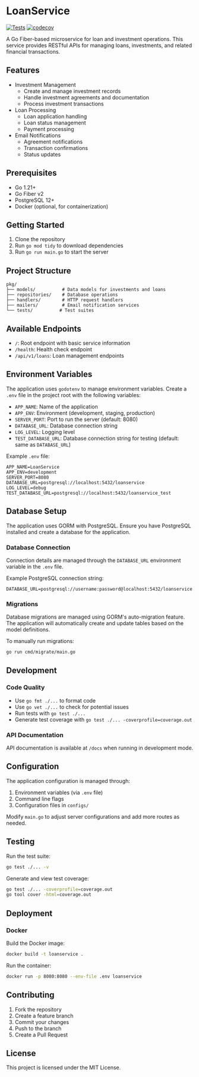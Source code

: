 # LoanService

[![Tests](https://github.com/gilangmahardhika/LoanService/actions/workflows/go-tests.yml/badge.svg)](https://github.com/gilangmahardhika/LoanService/actions/workflows/go-tests.yml)
[![codecov](https://codecov.io/gh/gilangmahardhika/LoanService/graph/badge.svg?token=MRVH02QJU3)](https://codecov.io/gh/gilangmahardhika/LoanService)

A Go Fiber-based microservice for loan and investment operations. This service provides RESTful APIs for managing loans, investments, and related financial transactions.

## Features

- Investment Management
  - Create and manage investment records
  - Handle investment agreements and documentation
  - Process investment transactions
- Loan Processing
  - Loan application handling
  - Loan status management
  - Payment processing
- Email Notifications
  - Agreement notifications
  - Transaction confirmations
  - Status updates

## Prerequisites

- Go 1.21+
- Go Fiber v2
- PostgreSQL 12+
- Docker (optional, for containerization)

## Getting Started

1. Clone the repository
2. Run `go mod tidy` to download dependencies
3. Run `go run main.go` to start the server

## Project Structure

```
pkg/
├── models/          # Data models for investments and loans
├── repositories/    # Database operations
├── handlers/        # HTTP request handlers
├── mailers/         # Email notification services
└── tests/          # Test suites
```

## Available Endpoints

- `/`: Root endpoint with basic service information
- `/health`: Health check endpoint
- `/api/v1/loans`: Loan management endpoints

## Environment Variables

The application uses `godotenv` to manage environment variables. Create a `.env` file in the project root with the following variables:

- `APP_NAME`: Name of the application
- `APP_ENV`: Environment (development, staging, production)
- `SERVER_PORT`: Port to run the server (default: 8080)
- `DATABASE_URL`: Database connection string
- `LOG_LEVEL`: Logging level
- `TEST_DATABASE_URL`: Database connection string for testing (default: same as `DATABASE_URL`)

Example `.env` file:
```
APP_NAME=LoanService
APP_ENV=development
SERVER_PORT=8080
DATABASE_URL=postgresql://localhost:5432/loanservice
LOG_LEVEL=debug
TEST_DATABASE_URL=postgresql://localhost:5432/loanservice_test
```

## Database Setup

The application uses GORM with PostgreSQL. Ensure you have PostgreSQL installed and create a database for the application.

### Database Connection

Connection details are managed through the `DATABASE_URL` environment variable in the `.env` file. 

Example PostgreSQL connection string:
```
DATABASE_URL=postgresql://username:password@localhost:5432/loanservice
```

### Migrations

Database migrations are managed using GORM's auto-migration feature. The application will automatically create and update tables based on the model definitions.

To manually run migrations:
```bash
go run cmd/migrate/main.go
```

## Development

### Code Quality

- Use `go fmt ./...` to format code
- Use `go vet ./...` to check for potential issues
- Run tests with `go test ./...`
- Generate test coverage with `go test ./... -coverprofile=coverage.out`

### API Documentation

API documentation is available at `/docs` when running in development mode.

## Configuration

The application configuration is managed through:

1. Environment variables (via `.env` file)
2. Command line flags
3. Configuration files in `configs/`

Modify `main.go` to adjust server configurations and add more routes as needed.

## Testing

Run the test suite:
```bash
go test ./... -v
```

Generate and view test coverage:
```bash
go test ./... -coverprofile=coverage.out
go tool cover -html=coverage.out
```

## Deployment

### Docker

Build the Docker image:
```bash
docker build -t loanservice .
```

Run the container:
```bash
docker run -p 8080:8080 --env-file .env loanservice
```

## Contributing

1. Fork the repository
2. Create a feature branch
3. Commit your changes
4. Push to the branch
5. Create a Pull Request

## License

This project is licensed under the MIT License.
